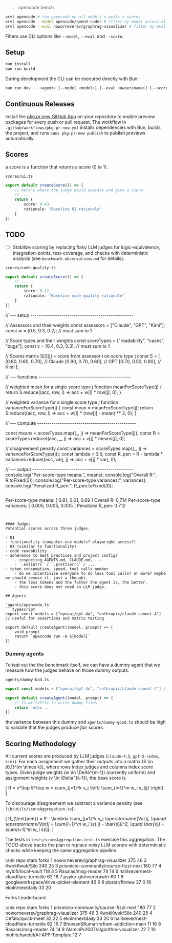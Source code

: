 > opencode bench
```bash
orvl opencode # run opencode on all models x evals x scores
orvl opencode --model opencode/qwen3-coder # filter by model across all evals x scores
orvl opencode --eval noworneverev/graphrag-visualizer # filter by eval across models x scores
```

Filters use CLI options like `--model`, `--eval`, and `--score`.

## Setup
```bash
bun install
bun run build
```

During development the CLI can be executed directly with Bun:

```bash
bun run dev -- <agent> [--model <model>] [--eval <owner/name>] [--score <score>]
```

## Continuous Releases
Install the [pkg.pr.new GitHub App](https://github.com/apps/pkg-pr-new) on your repository to enable preview packages for every push or pull request. The workflow in `.github/workflows/pkg-pr-new.yml` installs dependencies with Bun, builds the project, and runs `bunx pkg-pr-new publish` to publish previews automatically.

## Scores
a score is a function that returns a score (0 to 1).

`scores/ui.ts`
```typescript
export default createScore(() => {
	// here's where the judge would operate and give a score
	// ...
	return {
		score: 0.43,
		rationale: "Baseline UI rationale"
	}
})
```

## TODO
- [ ] Stabilize scoring by replacing flaky LLM judges for logic-equivalence, integration-points, test-coverage, and checks with deterministic analysis (see `benchmark-observations.md` for details).

`scores/code-quality.ts`
```typescript
export default createScore(() => {
	// ...
	return {
		score: 0.12,
		rationale: "Baseline code quality rationale"
	}
})
```

// --- setup --------------------------------------------------

// Assessors and their weights
const assessors = ["Claude", "GPT", "Kimi"];
const w = [0.5, 0.3, 0.2]; // must sum to 1

// Score types and their weights
const scoreTypes = ["readability", "cases", "bugs"];
const v = [0.4, 0.3, 0.3]; // must sum to 1

// Scores matrix S[i][j] = score from assessor i on score type j
const S = [
  [0.80, 0.60, 0.70], // Claude
  [0.90, 0.70, 0.60], // GPT
  [0.70, 0.50, 0.80], // Kimi
];

// --- functions ---------------------------------------------

// weighted mean for a single score type j
function meanForScoreType(j) {
  return S.reduce((acc, row, i) => acc + w[i] * row[j], 0);
}

// weighted variance for a single score type j
function varianceForScoreType(j) {
  const mean = meanForScoreType(j);
  return S.reduce((acc, row, i) => acc + w[i] * (row[j] - mean) ** 2, 0);
}

// --- compute ------------------------------------------------

const means = scoreTypes.map((_, j) => meanForScoreType(j));
const R = scoreTypes.reduce((acc, _, j) => acc + v[j] * means[j], 0);

// disagreement penalty
const variances = scoreTypes.map((_, j) => varianceForScoreType(j));
const lambda = 0.5;
const R_pen = R - lambda * variances.reduce((acc, varj, j) => acc + v[j] * varj, 0);

// --- output -------------------------------------------------
console.log("Per-score-type means:", means);
console.log("Overall R:", R.toFixed(3));
console.log("Per-score-type variances:", variances);
console.log("Penalized R_pen:", R_pen.toFixed(3));
```

```
Per-score-type means: [ 0.81, 0.61, 0.69 ]
Overall R: 0.714
Per-score-type variances: [ 0.005, 0.005, 0.005 ]
Penalized R_pen: 0.712
```


#### Judges
Potential scores across three judges.

- UI
- functionality (computer-use models? playwright access?)
- UX (similar to functionality)
- code readability
- adherence to best practices and project configs
	- respecting AGENTS.md, CLAUDE.md, ...
	- `.eslintrc` / `.prettierrc` / ...
- token consumption, speed, tool calls number
	- do we incentivize everyone to do less tool calls? or more? maybe we should remove it, just a thought.
	- the less tokens and the faster the agent is, the better.
	- this score does not need an LLM judge.

## Agents

`agents/opencode.ts`
```typescript
export const models = ["openai/gpt-4o", "anthropic/claude-sonnet-4"] // useful for assertions and matrix testing

export default createAgent((model, prompt) => {
	void prompt
	return `opencode run -m ${model}`
})
```

### Dummy agents

To test out the the benchmark itself, we can have a dummy agent that we measure how the judges behave on those dummy outputs.

`agents/dummy-bad.ts`
```typescript
export const models = ["openai/gpt-4o", "anthropic/claude-sonnet-4"] // useful for assertions and matrix testing

export default createAgent((model, prompt) => {
	// fs.writeFile to write dummy files
	return `echo ...`
})
```

the variance between this dummy and `agents/dummy-good.ts` should be high to validate that the judges produce _fair_ scores.

## Scoring Methodology

All current scores are produced by LLM judges (`claude-4.5`, `gpt-5-codex`, `kimi`). For each assignment we gather their outputs into a matrix \(S \in [0,1]^{m \times k}\), where rows index judges and columns index score types. Given judge weights \(w \in \Delta^{m-1}\) (currently uniform) and assignment weights \(v \in \Delta^{k-1}\), the base score is

\[
R = v^\top S^\top w = \sum_{j=1}^k v_j \left( \sum_{i=1}^m w_i s_{ij} \right).
\]

To discourage disagreement we subtract a variance penalty (see `lib/utils/scoreAggregation.ts`):

\[
R_{\text{pen}} = R - \lambda \sum_{j=1}^k v_j \operatorname{Var}_j, \qquad \operatorname{Var}_j = \sum_{i=1}^m w_i (s_{ij} - \bar{s}_j)^2, \quad \bar{s}_j = \sum_{i=1}^m w_i s_{ij}.
\]

The tests in `tests/scoreAggregation.test.ts` exercise this aggregation. The TODO above tracks the plan to replace noisy LLM scorers with deterministic checks while keeping the same aggregation pipeline.


  rank  repo                                      stars  forks
  1     noworneverev/graphrag-visualizer           375     46
  2     KwokKwok/Silo                              240     25
  3     prismicio-community/course-fizzi-next      180     77
  4     mylofi/local-vault                         118      3
  5     Rasalas/msg-reader                          74     14
  6     halitsever/nest-cloudflare-turnstile        62     16
  7     psyko-gh/overcrawlrr                        60      1
  8     googleworkspace/drive-picker-element        46      6
  9     pbstar/fitview                              37      0
  10    ekoln/nextdaily                             33     20

  Forks Leaderboard

  rank  repo                                      stars  forks
  1     prismicio-community/course-fizzi-next      180     77
  2     noworneverev/graphrag-visualizer           375     46
  3     KwokKwok/Silo                              240     25
  4     Cefalo/quick-meet                           32     22
  5     ekoln/nextdaily                             33     20
  6     halitsever/nest-cloudflare-turnstile        62     16
  7     BhuwanSKumar/refrain-addiction-main         11     16
  8     Rasalas/msg-reader                          74     14
  9     AlaminPu1007/algorithm-visualizer           22      7
  10    mohitchandel/AI-APP-Template                12      7
